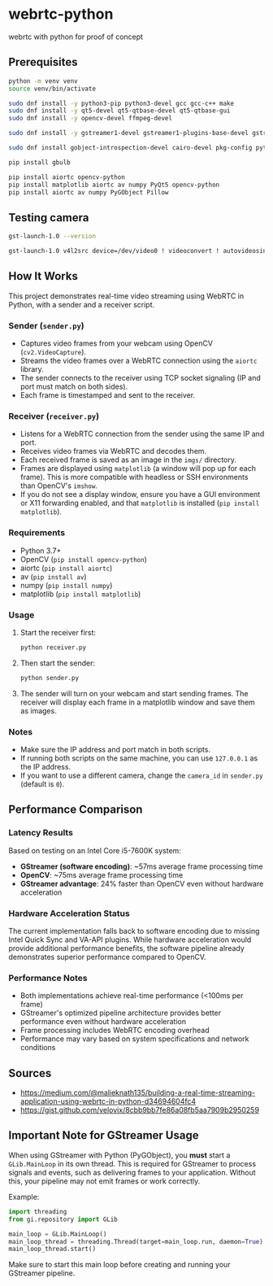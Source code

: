 # webrtc-python
 webrtc with python for proof of concept

## Prerequisites

```sh
python -m venv venv
source venv/bin/activate
```

```sh 
sudo dnf install -y python3-pip python3-devel gcc gcc-c++ make
sudo dnf install -y qt5-devel qt5-qtbase-devel qt5-qtbase-gui
sudo dnf install -y opencv-devel ffmpeg-devel

sudo dnf install -y gstreamer1-devel gstreamer1-plugins-base-devel gstreamer1-plugins-good gstreamer1-plugins-bad-free gstreamer1-plugins-ugly-free gstreamer1-libav gstreamer1-plugins-base gstreamer1-plugins-good-extras gstreamer1-plugins-bad-free-extras gstreamer1-plugins-ugly-free-extras gstreamer1-plugins-ffmpeg v4l-utils python3-gobject python3-gobject-devel python3-pip python3-devel gcc gcc-c++ make

sudo dnf install gobject-introspection-devel cairo-devel pkg-config python3-devel

pip install gbulb

pip install aiortc opencv-python
pip install matplotlib aiortc av numpy PyQt5 opencv-python 
pip install aiortc av numpy PyGObject Pillow 
```

## Testing camera 

```sh
gst-launch-1.0 --version

gst-launch-1.0 v4l2src device=/dev/video0 ! videoconvert ! autovideosink
``` 

## How It Works

This project demonstrates real-time video streaming using WebRTC in Python, with a sender and a receiver script.

### Sender (`sender.py`)
- Captures video frames from your webcam using OpenCV (`cv2.VideoCapture`).
- Streams the video frames over a WebRTC connection using the `aiortc` library.
- The sender connects to the receiver using TCP socket signaling (IP and port must match on both sides).
- Each frame is timestamped and sent to the receiver.

### Receiver (`receiver.py`)
- Listens for a WebRTC connection from the sender using the same IP and port.
- Receives video frames via WebRTC and decodes them.
- Each received frame is saved as an image in the `imgs/` directory.
- Frames are displayed using `matplotlib` (a window will pop up for each frame). This is more compatible with headless or SSH environments than OpenCV's `imshow`.
- If you do not see a display window, ensure you have a GUI environment or X11 forwarding enabled, and that `matplotlib` is installed (`pip install matplotlib`).

### Requirements
- Python 3.7+
- OpenCV (`pip install opencv-python`)
- aiortc (`pip install aiortc`)
- av (`pip install av`)
- numpy (`pip install numpy`)
- matplotlib (`pip install matplotlib`)

### Usage
1. Start the receiver first:
   ```bash
   python receiver.py
   ```
2. Then start the sender:
   ```bash
   python sender.py
   ```
3. The sender will turn on your webcam and start sending frames. The receiver will display each frame in a matplotlib window and save them as images.

### Notes
- Make sure the IP address and port match in both scripts.
- If running both scripts on the same machine, you can use `127.0.0.1` as the IP address.
- If you want to use a different camera, change the `camera_id` in `sender.py` (default is `0`).

## Performance Comparison

### Latency Results

Based on testing on an Intel Core i5-7600K system:

- **GStreamer (software encoding)**: ~57ms average frame processing time
- **OpenCV**: ~75ms average frame processing time
- **GStreamer advantage**: 24% faster than OpenCV even without hardware acceleration

### Hardware Acceleration Status

The current implementation falls back to software encoding due to missing Intel Quick Sync and VA-API plugins. While hardware acceleration would provide additional performance benefits, the software pipeline already demonstrates superior performance compared to OpenCV.

### Performance Notes

- Both implementations achieve real-time performance (<100ms per frame)
- GStreamer's optimized pipeline architecture provides better performance even without hardware acceleration
- Frame processing includes WebRTC encoding overhead
- Performance may vary based on system specifications and network conditions

## Sources

* https://medium.com/@malieknath135/building-a-real-time-streaming-application-using-webrtc-in-python-d34694604fc4
* https://gist.github.com/velovix/8cbb9bb7fe86a08fb5aa7909b2950259

## Important Note for GStreamer Usage

When using GStreamer with Python (PyGObject), you **must** start a `GLib.MainLoop` in its own thread. This is required for GStreamer to process signals and events, such as delivering frames to your application. Without this, your pipeline may not emit frames or work correctly.

Example:

```python
import threading
from gi.repository import GLib

main_loop = GLib.MainLoop()
main_loop_thread = threading.Thread(target=main_loop.run, daemon=True)
main_loop_thread.start()
```

Make sure to start this main loop before creating and running your GStreamer pipeline.
